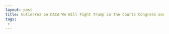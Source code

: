 ```yaml
---
layout: post
title: Gutierrez on DACA We Will Fight Trump in the Courts Congress and in the Streets
tags:
 -
---
```


